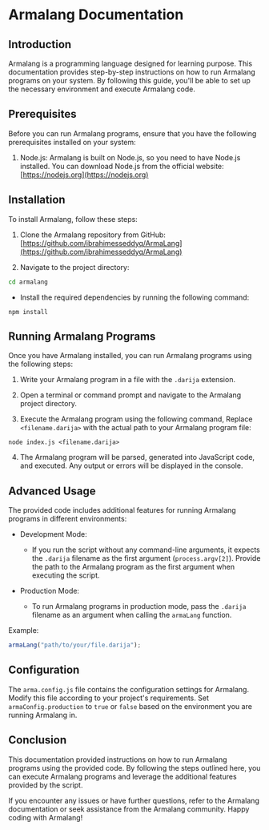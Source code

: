 
# Armalang Documentation
## Introduction
Armalang is a programming language designed for learning purpose. This documentation provides step-by-step instructions on how to run Armalang programs on your system. By following this guide, you'll be able to set up the necessary environment and execute Armalang code.
## Prerequisites
Before you can run Armalang programs, ensure that you have the following prerequisites installed on your system:
1.  Node.js: Armalang is built on Node.js, so you need to have Node.js installed. You can download Node.js from the official website: [https://nodejs.org](https://nodejs.org)
## Installation
To install Armalang, follow these steps:

1.  Clone the Armalang repository from GitHub: [https://github.com/ibrahimesseddyq/ArmaLang](https://github.com/ibrahimesseddyq/ArmaLang)
    
2.  Navigate to the project directory:
```bash
cd armalang
```
-   Install the required dependencies by running the following command:
    

```
npm install
```
## Running Armalang Programs
Once you have Armalang installed, you can run Armalang programs using the following steps:

1.  Write your Armalang program in a file with the `.darija` extension.
    
2.  Open a terminal or command prompt and navigate to the Armalang project directory.
    
3.  Execute the Armalang program using the following command,  Replace `<filename.darija>` with the actual path to your Armalang program file:
```php-template
node index.js <filename.darija>
```
4.  The Armalang program will be parsed, generated into JavaScript code, and executed. Any output or errors will be displayed in the console.
## Advanced Usage
The provided code includes additional features for running Armalang programs in different environments:

-   Development Mode:
    
    -   If you run the script without any command-line arguments, it expects the `.darija` filename as the first argument (`process.argv[2]`). Provide the path to the Armalang program as the first argument when executing the script.
-   Production Mode:
    
    -   To run Armalang programs in production mode, pass the `.darija` filename as an argument when calling the `armaLang` function.

Example:
```javascript
armaLang("path/to/your/file.darija");
```
## Configuration
The `arma.config.js` file contains the configuration settings for Armalang. Modify this file according to your project's requirements. Set `armaConfig.production` to `true` or `false` based on the environment you are running Armalang in.
## Conclusion
This documentation provided instructions on how to run Armalang programs using the provided code. By following the steps outlined here, you can execute Armalang programs and leverage the additional features provided by the script.

If you encounter any issues or have further questions, refer to the Armalang documentation or seek assistance from the Armalang community. Happy coding with Armalang!
